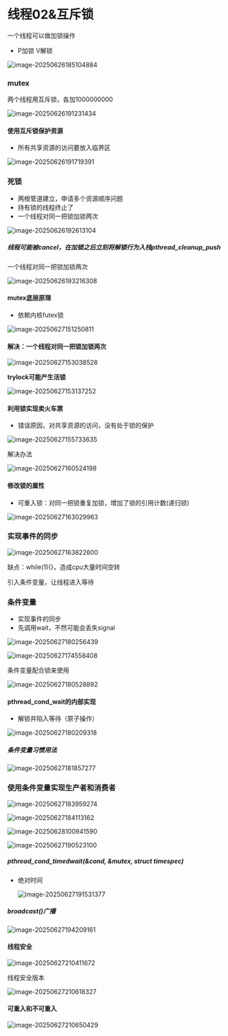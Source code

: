 # 线程02&互斥锁

一个线程可以做加锁操作

- P加锁   V解锁

![image-20250626185104884](C:\Users\LIYUFENG\AppData\Roaming\Typora\typora-user-images\image-20250626185104884.png)

### mutex

两个线程用互斥锁，各加1000000000

![image-20250626191231434](C:\Users\LIYUFENG\AppData\Roaming\Typora\typora-user-images\image-20250626191231434.png)

#### 使用互斥锁保护资源

- 所有共享资源的访问要放入临界区

![image-20250626191719391](C:\Users\LIYUFENG\AppData\Roaming\Typora\typora-user-images\image-20250626191719391.png)



### 死锁

- 两根管道建立，申请多个资源顺序问题
- 持有锁的线程终止了
- 一个线程对同一把锁加锁两次

![image-20250626192613104](C:\Users\LIYUFENG\AppData\Roaming\Typora\typora-user-images\image-20250626192613104.png)

##### 线程可能被cancel，在加锁之后立刻将解锁行为入栈pthread_cleanup_push

一个线程对同一把锁加锁两次

![image-20250626193216308](C:\Users\LIYUFENG\AppData\Roaming\Typora\typora-user-images\image-20250626193216308.png)

#### mutex底层原理

- 依赖内核futex锁

![image-20250627151250811](C:\Users\LIYUFENG\AppData\Roaming\Typora\typora-user-images\image-20250627151250811.png)

#### 解决：一个线程对同一把锁加锁两次

![image-20250627153038528](C:\Users\LIYUFENG\AppData\Roaming\Typora\typora-user-images\image-20250627153038528.png)

**trylock可能产生活锁**

![image-20250627153137252](C:\Users\LIYUFENG\AppData\Roaming\Typora\typora-user-images\image-20250627153137252.png)

#### 利用锁实现卖火车票

- 错误原因，对共享资源的访问，没有处于锁的保护

![image-20250627155733635](C:\Users\LIYUFENG\AppData\Roaming\Typora\typora-user-images\image-20250627155733635.png)

解决办法

![image-20250627160524198](C:\Users\LIYUFENG\AppData\Roaming\Typora\typora-user-images\image-20250627160524198.png)



#### 修改锁的属性

- 可重入锁：对同一把锁重复加锁，增加了锁的引用计数(递归锁)

![image-20250627163029963](C:\Users\LIYUFENG\AppData\Roaming\Typora\typora-user-images\image-20250627163029963.png)

### 实现事件的同步

![image-20250627163822600](C:\Users\LIYUFENG\AppData\Roaming\Typora\typora-user-images\image-20250627163822600.png)

缺点：while(1){}，造成cpu大量时间空转

引入条件变量，让线程进入等待

### 条件变量

- 实现事件的同步
- 先调用wait，不然可能会丢失signal

![image-20250627180256439](C:\Users\LIYUFENG\AppData\Roaming\Typora\typora-user-images\image-20250627180256439.png)

![image-20250627174558408](C:\Users\LIYUFENG\AppData\Roaming\Typora\typora-user-images\image-20250627174558408.png)

条件变量配合锁来使用

![image-20250627180528892](C:\Users\LIYUFENG\AppData\Roaming\Typora\typora-user-images\image-20250627180528892.png)



#### pthread_cond_wait的内部实现

- 解锁并陷入等待（原子操作）

![image-20250627180209318](C:\Users\LIYUFENG\AppData\Roaming\Typora\typora-user-images\image-20250627180209318.png)

##### 条件变量习惯用法

![image-20250627181857277](C:\Users\LIYUFENG\AppData\Roaming\Typora\typora-user-images\image-20250627181857277.png)

### 使用条件变量实现生产者和消费者

![image-20250627183959274](C:\Users\LIYUFENG\AppData\Roaming\Typora\typora-user-images\image-20250627183959274.png)

![image-20250627184113162](C:\Users\LIYUFENG\AppData\Roaming\Typora\typora-user-images\image-20250627184113162.png)

![image-20250628100941590](C:\Users\LIYUFENG\AppData\Roaming\Typora\typora-user-images\image-20250628100941590.png)

![image-20250627190523100](C:\Users\LIYUFENG\AppData\Roaming\Typora\typora-user-images\image-20250627190523100.png)



##### pthread_cond_timedwait(&cond, &mutex, struct timespec)

- 绝对时间

  ![image-20250627191531377](C:\Users\LIYUFENG\AppData\Roaming\Typora\typora-user-images\image-20250627191531377.png)

##### broadcast()广播

![image-20250627194209161](C:\Users\LIYUFENG\AppData\Roaming\Typora\typora-user-images\image-20250627194209161.png)

#### 线程安全

![image-20250627210411672](C:\Users\LIYUFENG\AppData\Roaming\Typora\typora-user-images\image-20250627210411672.png)

线程安全版本

![image-20250627210618327](C:\Users\LIYUFENG\AppData\Roaming\Typora\typora-user-images\image-20250627210618327.png)

#### 可重入和不可重入

![image-20250627210650429](C:\Users\LIYUFENG\AppData\Roaming\Typora\typora-user-images\image-20250627210650429.png)